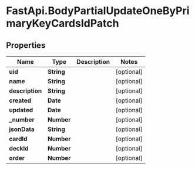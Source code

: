# FastApi.BodyPartialUpdateOneByPrimaryKeyCardsIdPatch

## Properties
Name | Type | Description | Notes
------------ | ------------- | ------------- | -------------
**uid** | **String** |  | [optional] 
**name** | **String** |  | [optional] 
**description** | **String** |  | [optional] 
**created** | **Date** |  | [optional] 
**updated** | **Date** |  | [optional] 
**_number** | **Number** |  | [optional] 
**jsonData** | **String** |  | [optional] 
**cardId** | **Number** |  | [optional] 
**deckId** | **Number** |  | [optional] 
**order** | **Number** |  | [optional] 
